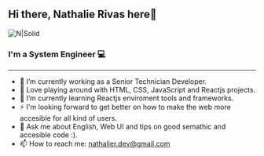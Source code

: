 ## Hi there, Nathalie Rivas here👋

![N|Solid](https://i.imgur.com/RnPEAjo.jpg)

### I'm a System Engineer 💻
***
- 👋 I’m currently working as a Senior Technician Developer.
- 🔭 Love playing around with HTML, CSS, JavaScript and Reactjs projects.
- 🌱 I’m currently learning Reactjs enviroment tools and frameworks.
- ⚡ I'm looking forward to get better on how to make the web more accesible for all kind of users.
- 💬 Ask me about English, Web UI and tips on good semathic and accesible code :).
- 📫 How to reach me: nathalier.dev@gmail.com
